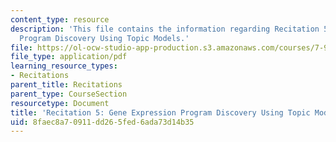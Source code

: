 ```yaml
---
content_type: resource
description: 'This file contains the information regarding Recitation 5: Gene Expression
  Program Discovery Using Topic Models.'
file: https://ol-ocw-studio-app-production.s3.amazonaws.com/courses/7-91j-foundations-of-computational-and-systems-biology-spring-2014/8faec8a70911dd265fed6ada73d14b35_MIT7_91JS14_Rec_3-7-14.pdf
file_type: application/pdf
learning_resource_types:
- Recitations
parent_title: Recitations
parent_type: CourseSection
resourcetype: Document
title: 'Recitation 5: Gene Expression Program Discovery Using Topic Models'
uid: 8faec8a7-0911-dd26-5fed-6ada73d14b35
---
```


